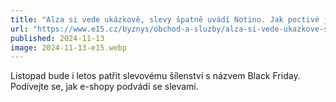 ```yaml
---
title: "Alza si vede ukázkově, slevy špatně uvádí Notino. Jak poctivé jsou zatím e-shopy na Black Friday?"
url: "https://www.e15.cz/byznys/obchod-a-sluzby/alza-si-vede-ukazkove-slevy-spatne-uvadi-notino-jak-poctive-jsou-zatim-e-shopy-na-black-friday-1419946"
published: 2024-11-13
image: 2024-11-13-e15.webp
---
```


Listopad bude i letos patřit slevovému šílenství s názvem Black Friday. Podívejte se, jak e-shopy podvádí se slevami.
